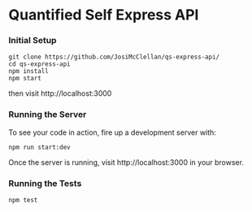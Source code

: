 # Quantified Self Express API


### Initial Setup
```
git clone https://github.com/JosiMcClellan/qs-express-api/
cd qs-express-api
npm install
npm start
```
then visit http://localhost:3000

### Running the Server
To see your code in action, fire up a development server with:
```
npm run start:dev
```
Once the server is running, visit http://localhost:3000 in your browser.

### Running the Tests
```
npm test
```
